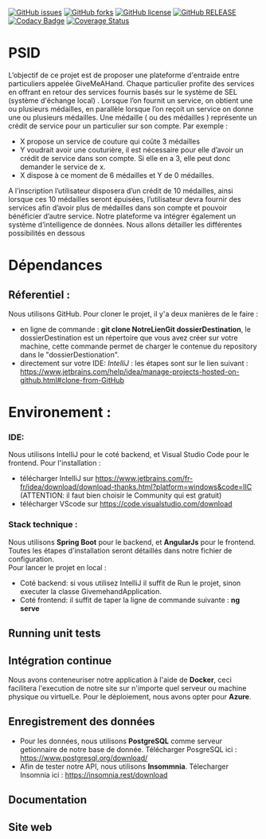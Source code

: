 

<a href="https://github.com/SidibeYoro/PSID/issues"><img alt="GitHub issues" src="https://img.shields.io/github/issues/SidibeYoro/PSID"></a>
<a href="https://github.com/SidibeYoro/PSID/network"><img alt="GitHub forks" src="https://img.shields.io/github/forks/SidibeYoro/PSID"></a>
<a href="https://github.com/SidibeYoro/PSID"><img alt="GitHub license" src="https://img.shields.io/badge/licence-Apache%202.0-brightgreen"></a>
<a href="https://github.com/SidibeYoro/PSID"><img alt="GitHub RELEASE" src="https://img.shields.io/badge/release-v3-blue"></a>
[![Codacy Badge](https://app.codacy.com/project/badge/Grade/50fb7bb16ec242fa91744440e90cd639)](https://www.codacy.com/gh/SidibeYoro/PSID/dashboard?utm_source=github.com&amp;utm_medium=referral&amp;utm_content=SidibeYoro/PSID&amp;utm_campaign=Badge_Grade)
[![Coverage Status](https://coveralls.io/repos/github/SidibeYoro/PSID/badge.svg?branch=main)](https://coveralls.io/github/SidibeYoro/PSID?branch=main)


# PSID

L’objectif de ce projet est de proposer une plateforme d'entraide entre particuliers appelée GiveMeAHand. Chaque particulier profite des services en offrant en retour des services fournis basés sur le système de SEL (système d'échange local) .
Lorsque l’on fournit un service, on obtient une ou plusieurs médailles, en parallèle lorsque l’on reçoit un service on donne une ou plusieurs médailles.
Une médaille ( ou des médailles ) représente un crédit de service pour un particulier sur son compte.
Par exemple :
- X propose un service de couture qui coûte 3 médailles
- Y voudrait avoir une couturière, il est nécessaire pour elle d’avoir un crédit de service dans son compte. Si elle en a 3, elle peut donc demander le service de x.
- X dispose à ce moment de 6 médailles et Y de 0 médailles.

A l’inscription l’utilisateur disposera d’un crédit de 10 médailles, ainsi lorsque ces 10 médailles seront épuisées, l’utilisateur devra fournir des services afin d’avoir plus de médailles dans son compte et pouvoir bénéficier d’autre service.
Notre plateforme va intégrer également un système d’intelligence de données. Nous allons détailler les différentes possibilités en dessous

# Dépendances 

## Réferentiel :
Nous utilisons GitHub.
Pour cloner le projet, il y'a deux manières de le faire : 
- en ligne de commande : **git clone NotreLienGit dossierDestination**, le dossierDestination est un répertoire que vous avez créer sur votre machine, cette commande permet de charger le contenue du repository dans le "dossierDestionation".
- directement sur votre IDE: 
*IntelliJ* : les étapes sont sur le lien suivant : https://www.jetbrains.com/help/idea/manage-projects-hosted-on-github.html#clone-from-GitHub

# Environement : 
### IDE: 
Nous utilisons IntelliJ pour le coté backend, et Visual Studio Code pour le frontend. 
Pour l'installation :
- télécharger IntelliJ sur https://www.jetbrains.com/fr-fr/idea/download/download-thanks.html?platform=windows&code=IIC (ATTENTION: il faut bien choisir le Community qui est gratuit)
- télécharger VScode sur https://code.visualstudio.com/download
### Stack technique : 
Nous utilisons **Spring Boot** pour le backend, et **AngularJs** pour le frontend.
Toutes les étapes d'installation seront détaillés dans notre fichier de configuration.  
Pour lancer le projet en local :
- Coté backend: si vous utilisez IntelliJ il suffit de Run le projet, sinon executer la classe GivemehandApplication. 
- Coté frontend: il suffit de taper la ligne de commande suivante : **ng serve**
## Running unit tests

## Intégration continue
Nous avons conteneuriser notre application à l'aide de **Docker**, ceci facilitera l'execution de notre site sur n'importe quel serveur ou machine physique ou virtuelLe.
Pour le déploiement, nous avons opter pour **Azure**. 

## Enregistrement des données
- Pour les données, nous utilisons **PostgreSQL** comme serveur getionnaire de notre base de donnée.
Télécharger PosgreSQL ici : https://www.postgresql.org/download/                                                                                                            
- Afin de tester notre API, nous utilisons **Insommnia**.
Télecharger  Insomnia ici : https://insomnia.rest/download

## Documentation
## Site web 



